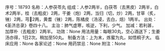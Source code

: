 序号：18793
名称：人参茯苓丸
组成：人参2两半，白茯苓（去黑皮）2两半，白术2两半，桂（去粗皮）2两，干姜（炮）2两，当归（切，炒）2两，甘草（炙，锉）2两，芎2两，黄耆（锉）2两，陈橘皮（汤浸，去白，焙）1两半。
出处：《圣济总录》卷四十八。
主治：肺气虚寒，咳逆，下利，少气。
加减：若利甚，加厚朴（去粗皮）2两半。
功效：None
用法用量：每眼30丸，空心酒送下；生姜汤亦得，1日2次。稍加至50丸。
制备方法：上为末，炼蜜为丸，如悟桐子大。
临床应用：None
各家论述：None
用药禁忌：None
附注：None
